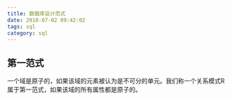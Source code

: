 ```yaml
---
title: 数据库设计范式
date: 2018-07-02 09:42:02
tags: sql
category: sql
---
```


## 第一范式
一个域是原子的，如果该域的元素被认为是不可分的单元。我们称一个关系模式R属于第一范式，如果该域的所有属性都是原子的。